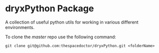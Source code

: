 # dryxPython Package #

A collection of useful python utils for working in various different environments.

To clone the _master_ repo use the following command:

	git clone git@github.com:thespacedoctor/dryxPython.git <folderName>
